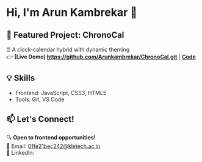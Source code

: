 # Hi, I'm Arun Kambrekar 👋

## 🚀 Featured Project: ChronoCal
⏰ A clock-calendar hybrid with dynamic theming  
👉 **[Live Demo] https://github.com/Arunkambrekar/ChronoCal.git** | **[Code](https://github.com/Arunkambrekar/ChronoCal)**

## 💡 Skills
- Frontend: JavaScript, CSS3, HTML5  
- Tools: Git, VS Code  

## 📫 Let's Connect!
🔍 **Open to frontend opportunities!**  
📧 Email: 01fe21bec242@kletech.ac.in  
🔗 LinkedIn:   
